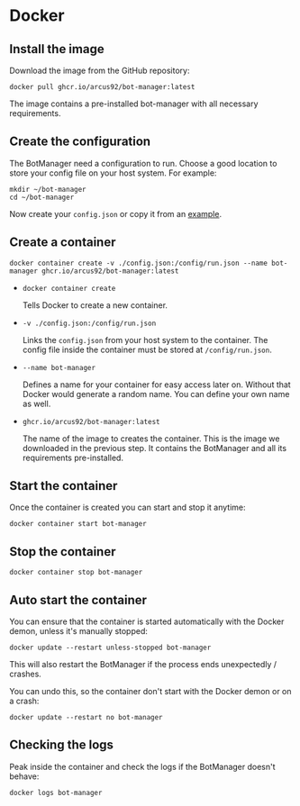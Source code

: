 # Docker

## Install the image

Download the image from the GitHub repository:

```
docker pull ghcr.io/arcus92/bot-manager:latest
```

The image contains a pre-installed bot-manager with all necessary requirements.

## Create the configuration

The BotManager need a configuration to run. Choose a good location to store your config file on your host system. 
For example:
```
mkdir ~/bot-manager
cd ~/bot-manager
```

Now create your `config.json` or copy it from an [example](https://github.com/Arcus92/bot-manager/tree/main/examples).

## Create a container

```
docker container create -v ./config.json:/config/run.json --name bot-manager ghcr.io/arcus92/bot-manager:latest
```

- `docker container create`
  
  Tells Docker to create a new container.
- `-v ./config.json:/config/run.json`
  
  Links the `config.json` from your host system to the container. The config file inside the container must be stored at
  `/config/run.json`.
- `--name bot-manager`

  Defines a name for your container for easy access later on. Without that Docker would generate a random name.
  You can define your own name as well. 
- `ghcr.io/arcus92/bot-manager:latest`

  The name of the image to creates the container. This is the image we downloaded in the previous step. It contains the
  BotManager and all its requirements pre-installed.

## Start the container

Once the container is created you can start and stop it anytime:

```
docker container start bot-manager
```

## Stop the container

```
docker container stop bot-manager
```

## Auto start the container

You can ensure that the container is started automatically with the Docker demon, unless it's manually stopped:

```
docker update --restart unless-stopped bot-manager
```

This will also restart the BotManager if the process ends unexpectedly / crashes.

You can undo this, so the container don't start with the Docker demon or on a crash:

```
docker update --restart no bot-manager
```

## Checking the logs

Peak inside the container and check the logs if the BotManager doesn't behave:

```
docker logs bot-manager
```
